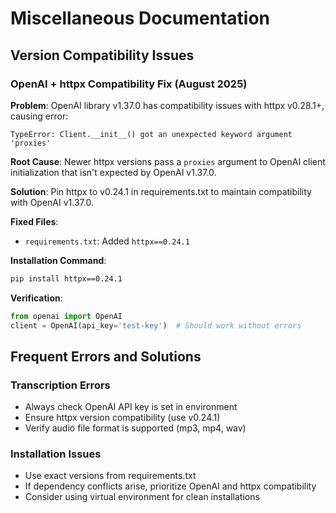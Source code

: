 # Miscellaneous Documentation

## Version Compatibility Issues

### OpenAI + httpx Compatibility Fix (August 2025)

**Problem**: OpenAI library v1.37.0 has compatibility issues with httpx v0.28.1+, causing error:
```
TypeError: Client.__init__() got an unexpected keyword argument 'proxies'
```

**Root Cause**: Newer httpx versions pass a `proxies` argument to OpenAI client initialization that isn't expected by OpenAI v1.37.0.

**Solution**: Pin httpx to v0.24.1 in requirements.txt to maintain compatibility with OpenAI v1.37.0.

**Fixed Files**:
- `requirements.txt`: Added `httpx==0.24.1`

**Installation Command**:
```bash
pip install httpx==0.24.1
```

**Verification**:
```python
from openai import OpenAI
client = OpenAI(api_key='test-key')  # Should work without errors
```

## Frequent Errors and Solutions

### Transcription Errors
- Always check OpenAI API key is set in environment
- Ensure httpx version compatibility (use v0.24.1)
- Verify audio file format is supported (mp3, mp4, wav)

### Installation Issues
- Use exact versions from requirements.txt
- If dependency conflicts arise, prioritize OpenAI and httpx compatibility
- Consider using virtual environment for clean installations
